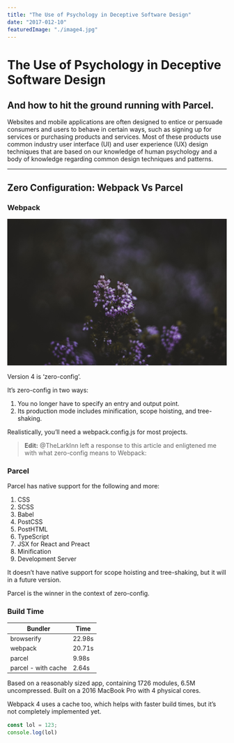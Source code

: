 ```yaml
---
title: "The Use of Psychology in Deceptive Software Design"
date: "2017-012-10"
featuredImage: "./image4.jpg"
---
```

# The Use of Psychology in Deceptive Software Design
## And how to hit the ground running with Parcel.

Websites and mobile applications are often designed to entice or persuade consumers and users to behave in certain ways, such as signing up for services or purchasing products and services. Most of these products use common industry user interface (UI) and user experience (UX) design techniques that are based on our knowledge of human psychology and a body of knowledge regarding common design techniques and patterns.

---

## Zero Configuration: Webpack Vs Parcel
### Webpack

![Alt text](image4.jpg)

Version 4 is ‘zero-config’.

It’s zero-config in two ways:
1. You no longer have to specify an entry and output point.
2. Its production mode includes minification, scope hoisting, and tree-shaking.

Realistically, you’ll need a webpack.config.js for most projects.

> **Edit:** @TheLarkInn left a response to this article and enligtened me with what zero-config means to Webpack:

### Parcel

Parcel has native support for the following and more:

1. CSS
2. SCSS
3. Babel
4. PostCSS
5. PostHTML
6. TypeScript
7. JSX for React and Preact
8. Minification
9. Development Server

It doesn’t have native support for scope hoisting and tree-shaking, but it will in a future version.

Parcel is the winner in the context of zero-config.

### Build Time

|       Bundler        |  Time  |
|----------------------|--------|
| browserify           | 22.98s |
| webpack              | 20.71s |
| parcel               | 9.98s  |
| parcel - with cache  | 2.64s  |

Based on a reasonably sized app, containing 1726 modules, 6.5M uncompressed. Built on a 2016 MacBook Pro with 4 physical cores.

Webpack 4 uses a cache too, which helps with faster build times, but it’s not completely implemented yet.

```javascript
const lol = 123;
console.log(lol)
```